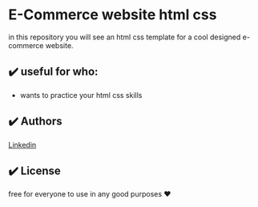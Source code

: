 # E-Commerce website html css

in this repository you will see an html css template for a cool designed e-commerce website.

## :heavy_check_mark: useful for who:

-   wants to practice your html css skills

## :heavy_check_mark: Authors

 [Linkedin](https://www.linkedin.com/in/junayed-bin-karim-47b755270/)

## :heavy_check_mark: License

free for everyone to use in any good purposes :heart:
